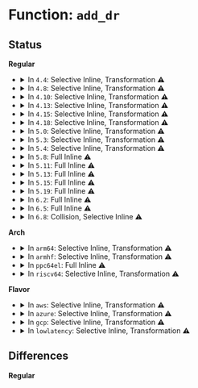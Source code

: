 # Function: <code>add_dr</code>

## Status
<b>Regular</b>
<ul>
<li>
<details>
<summary>In <code>4.4</code>: Selective Inline, Transformation ⚠️</summary>

**Collision:** Unique Static

**Inline:** Selective

**Transformation:** True

**Instances:**

```
In drivers/base/devres.c (ffffffff8154f7f0)
Location: drivers/base/devres.c:101
Inline: True
Inline callers:
  - drivers/base/devres.c:devres_add
  - drivers/base/devres.c:devres_open_group
  - drivers/base/devres.c:devres_close_group
  - drivers/base/devres.c:devres_get
Direct callers:
  - drivers/base/devres.c:devres_add
  - drivers/base/devres.c:devres_open_group
  - drivers/base/devres.c:devres_close_group
  - drivers/base/devres.c:devres_get
```
**Symbols:**

```
ffffffff8154f7f0-ffffffff8154f7fb: add_dr.part.1 (STB_LOCAL)
```
</details>
</li>
<li>
<details>
<summary>In <code>4.8</code>: Selective Inline, Transformation ⚠️</summary>

**Collision:** Unique Static

**Inline:** Selective

**Transformation:** True

**Instances:**

```
In drivers/base/devres.c (ffffffff815a1a84)
Location: drivers/base/devres.c:101
Inline: True
Inline callers:
  - drivers/base/devres.c:devres_close_group
  - drivers/base/devres.c:devres_open_group
  - drivers/base/devres.c:devres_get
  - drivers/base/devres.c:devres_add
Direct callers:
  - drivers/base/devres.c:devres_close_group
  - drivers/base/devres.c:devres_open_group
  - drivers/base/devres.c:devres_get
  - drivers/base/devres.c:devres_add
```
**Symbols:**

```
ffffffff815a15c0-ffffffff815a15cb: add_dr.part.1 (STB_LOCAL)
```
</details>
</li>
<li>
<details>
<summary>In <code>4.10</code>: Selective Inline, Transformation ⚠️</summary>

**Collision:** Unique Static

**Inline:** Selective

**Transformation:** True

**Instances:**

```
In drivers/base/devres.c (ffffffff815d01a4)
Location: drivers/base/devres.c:102
Inline: True
Inline callers:
  - drivers/base/devres.c:devres_close_group
  - drivers/base/devres.c:devres_open_group
  - drivers/base/devres.c:devres_get
  - drivers/base/devres.c:devres_add
Direct callers:
  - drivers/base/devres.c:devres_close_group
  - drivers/base/devres.c:devres_open_group
  - drivers/base/devres.c:devres_get
  - drivers/base/devres.c:devres_add
```
**Symbols:**

```
ffffffff815cfc70-ffffffff815cfc7b: add_dr.part.3 (STB_LOCAL)
```
</details>
</li>
<li>
<details>
<summary>In <code>4.13</code>: Selective Inline, Transformation ⚠️</summary>

**Collision:** Unique Static

**Inline:** Selective

**Transformation:** True

**Instances:**

```
In drivers/base/devres.c (ffffffff815e4c20)
Location: drivers/base/devres.c:102
Inline: True
Inline callers:
  - drivers/base/devres.c:devres_close_group
  - drivers/base/devres.c:devres_open_group
  - drivers/base/devres.c:devres_get
  - drivers/base/devres.c:devres_add
Direct callers:
  - drivers/base/devres.c:devres_close_group
  - drivers/base/devres.c:devres_open_group
  - drivers/base/devres.c:devres_get
  - drivers/base/devres.c:devres_add
```
**Symbols:**

```
ffffffff815e46f0-ffffffff815e46fb: add_dr.part.4 (STB_LOCAL)
```
</details>
</li>
<li>
<details>
<summary>In <code>4.15</code>: Selective Inline, Transformation ⚠️</summary>

**Collision:** Unique Static

**Inline:** Selective

**Transformation:** True

**Instances:**

```
In drivers/base/devres.c (ffffffff8164bef0)
Location: drivers/base/devres.c:102
Inline: True
Inline callers:
  - drivers/base/devres.c:devres_close_group
  - drivers/base/devres.c:devres_open_group
  - drivers/base/devres.c:devres_get
  - drivers/base/devres.c:devres_add
Direct callers:
  - drivers/base/devres.c:devres_close_group
  - drivers/base/devres.c:devres_open_group
  - drivers/base/devres.c:devres_get
  - drivers/base/devres.c:devres_add
```
**Symbols:**

```
ffffffff8164b9c0-ffffffff8164b9cb: add_dr.part.4 (STB_LOCAL)
```
</details>
</li>
<li>
<details>
<summary>In <code>4.18</code>: Selective Inline, Transformation ⚠️</summary>

**Collision:** Unique Static

**Inline:** Selective

**Transformation:** True

**Instances:**

```
In drivers/base/devres.c (ffffffff81687510)
Location: drivers/base/devres.c:106
Inline: True
Inline callers:
  - drivers/base/devres.c:devres_close_group
  - drivers/base/devres.c:devres_open_group
  - drivers/base/devres.c:devres_get
  - drivers/base/devres.c:devres_add
Direct callers:
  - drivers/base/devres.c:devres_close_group
  - drivers/base/devres.c:devres_open_group
  - drivers/base/devres.c:devres_get
  - drivers/base/devres.c:devres_add
```
**Symbols:**

```
ffffffff81686fd0-ffffffff81686fdb: add_dr.part.5 (STB_LOCAL)
```
</details>
</li>
<li>
<details>
<summary>In <code>5.0</code>: Selective Inline, Transformation ⚠️</summary>

**Collision:** Unique Static

**Inline:** Selective

**Transformation:** True

**Instances:**

```
In drivers/base/devres.c (ffffffff816a71e0)
Location: drivers/base/devres.c:114
Inline: True
Inline callers:
  - drivers/base/devres.c:devres_close_group
  - drivers/base/devres.c:devres_open_group
  - drivers/base/devres.c:devres_get
  - drivers/base/devres.c:devres_add
Direct callers:
  - drivers/base/devres.c:devres_close_group
  - drivers/base/devres.c:devres_open_group
  - drivers/base/devres.c:devres_get
  - drivers/base/devres.c:devres_add
```
**Symbols:**

```
ffffffff816a6c70-ffffffff816a6c7b: add_dr.part.5 (STB_LOCAL)
```
</details>
</li>
<li>
<details>
<summary>In <code>5.3</code>: Selective Inline, Transformation ⚠️</summary>

**Collision:** Unique Static

**Inline:** Selective

**Transformation:** True

**Instances:**

```
In drivers/base/devres.c (ffffffff816e02c5)
Location: drivers/base/devres.c:114
Inline: True
Inline callers:
  - drivers/base/devres.c:devres_close_group
  - drivers/base/devres.c:devres_open_group
  - drivers/base/devres.c:devres_get
  - drivers/base/devres.c:devres_add
Direct callers:
  - drivers/base/devres.c:devres_close_group
  - drivers/base/devres.c:devres_open_group
  - drivers/base/devres.c:devres_get
  - drivers/base/devres.c:devres_add
```
**Symbols:**

```
ffffffff816dfd40-ffffffff816dfd4b: add_dr.part.0 (STB_LOCAL)
```
</details>
</li>
<li>
<details>
<summary>In <code>5.4</code>: Selective Inline, Transformation ⚠️</summary>

**Collision:** Unique Static

**Inline:** Selective

**Transformation:** True

**Instances:**

```
In drivers/base/devres.c (ffffffff81704500)
Location: drivers/base/devres.c:114
Inline: True
Inline callers:
  - drivers/base/devres.c:devres_close_group
  - drivers/base/devres.c:devres_open_group
  - drivers/base/devres.c:devres_get
  - drivers/base/devres.c:devres_add
Direct callers:
  - drivers/base/devres.c:devres_close_group
  - drivers/base/devres.c:devres_open_group
  - drivers/base/devres.c:devres_get
  - drivers/base/devres.c:devres_add
```
**Symbols:**

```
ffffffff81703f80-ffffffff81703f8b: add_dr.part.0 (STB_LOCAL)
```
</details>
</li>
<li>
<details>
<summary>In <code>5.8</code>: Full Inline ⚠️</summary>

**Collision:** Unique Static

**Inline:** Full

**Transformation:** False

**Instances:**

```
In drivers/base/devres.c (ffffffff817bec2b)
Location: drivers/base/devres.c:114
Inline: True
Inline callers:
  - drivers/base/devres.c:devres_close_group
  - drivers/base/devres.c:devres_close_group
  - drivers/base/devres.c:devres_open_group
  - drivers/base/devres.c:devres_open_group
  - drivers/base/devres.c:devres_get
  - drivers/base/devres.c:devres_get
  - drivers/base/devres.c:devres_add
  - drivers/base/devres.c:devres_add
```
</details>
</li>
<li>
<details>
<summary>In <code>5.11</code>: Full Inline ⚠️</summary>

**Collision:** Unique Static

**Inline:** Full

**Transformation:** False

**Instances:**

```
In drivers/base/devres.c (ffffffff817d374b)
Location: drivers/base/devres.c:122
Inline: True
Inline callers:
  - drivers/base/devres.c:devres_close_group
  - drivers/base/devres.c:devres_close_group
  - drivers/base/devres.c:devres_open_group
  - drivers/base/devres.c:devres_open_group
  - drivers/base/devres.c:devres_get
  - drivers/base/devres.c:devres_get
  - drivers/base/devres.c:devres_add
  - drivers/base/devres.c:devres_add
```
</details>
</li>
<li>
<details>
<summary>In <code>5.13</code>: Full Inline ⚠️</summary>

**Collision:** Unique Static

**Inline:** Full

**Transformation:** False

**Instances:**

```
In drivers/base/devres.c (ffffffff817b715b)
Location: drivers/base/devres.c:122
Inline: True
Inline callers:
  - drivers/base/devres.c:devres_close_group
  - drivers/base/devres.c:devres_close_group
  - drivers/base/devres.c:devres_open_group
  - drivers/base/devres.c:devres_open_group
  - drivers/base/devres.c:devres_get
  - drivers/base/devres.c:devres_get
  - drivers/base/devres.c:devres_add
  - drivers/base/devres.c:devres_add
```
</details>
</li>
<li>
<details>
<summary>In <code>5.15</code>: Full Inline ⚠️</summary>

**Collision:** Unique Static

**Inline:** Full

**Transformation:** False

**Instances:**

```
In drivers/base/devres.c (ffffffff818408c7)
Location: drivers/base/devres.c:127
Inline: True
Inline callers:
  - drivers/base/devres.c:devm_add_action
  - drivers/base/devres.c:devres_close_group
  - drivers/base/devres.c:devres_open_group
  - drivers/base/devres.c:devres_get
```
</details>
</li>
<li>
<details>
<summary>In <code>5.19</code>: Full Inline ⚠️</summary>

**Collision:** Unique Static

**Inline:** Full

**Transformation:** False

**Instances:**

```
In drivers/base/devres.c (ffffffff81983b18)
Location: drivers/base/devres.c:127
Inline: True
Inline callers:
  - drivers/base/devres.c:__devm_alloc_percpu
  - drivers/base/devres.c:devm_add_action
  - drivers/base/devres.c:devres_close_group
  - drivers/base/devres.c:devres_open_group
  - drivers/base/devres.c:devres_get
```
</details>
</li>
<li>
<details>
<summary>In <code>6.2</code>: Full Inline ⚠️</summary>

**Collision:** Unique Static

**Inline:** Full

**Transformation:** False

**Instances:**

```
In drivers/base/devres.c (ffffffff81af1bd0)
Location: drivers/base/devres.c:132
Inline: True
Inline callers:
  - drivers/base/devres.c:__devm_alloc_percpu
  - drivers/base/devres.c:devm_add_action
  - drivers/base/devres.c:devres_close_group
  - drivers/base/devres.c:devres_open_group
  - drivers/base/devres.c:devres_get
```
</details>
</li>
<li>
<details>
<summary>In <code>6.5</code>: Full Inline ⚠️</summary>

**Collision:** Unique Static

**Inline:** Full

**Transformation:** False

**Instances:**

```
In drivers/base/devres.c (ffffffff81b3fd50)
Location: drivers/base/devres.c:132
Inline: True
Inline callers:
  - drivers/base/devres.c:__devm_alloc_percpu
  - drivers/base/devres.c:__devm_add_action
  - drivers/base/devres.c:devres_close_group
  - drivers/base/devres.c:devres_open_group
  - drivers/base/devres.c:devres_get
```
</details>
</li>
<li>
<details>
<summary>In <code>6.8</code>: Collision, Selective Inline ⚠️</summary>

```c
void add_dr(struct device *dev, struct devres_node *node);
```

**Collision:** Static-Static Collision

**Inline:** Selective

**Transformation:** False

**Instances:**

```
In drivers/base/devres.c (ffffffff81b97bd0)
Location: drivers/base/devres.c:132
Inline: True
Inline callers:
  - drivers/base/devres.c:__devm_alloc_percpu
  - drivers/base/devres.c:__devm_add_action
  - drivers/base/devres.c:devres_close_group
  - drivers/base/devres.c:devres_open_group
  - drivers/base/devres.c:devres_get
```
```
In drivers/gpu/drm/drm_managed.c (ffffffff81ca02e0)
Location: drivers/gpu/drm/drm_managed.c:117
Inline: False
Direct callers:
  - drivers/gpu/drm/drm_managed.c:drmm_kmalloc
  - drivers/gpu/drm/drm_managed.c:__drmm_add_action
```
**Symbols:**

```
ffffffff81ca02e0-ffffffff81ca0371: add_dr (STB_LOCAL)
```
</details>
</li>
</ul>
<b>Arch</b>
<ul>
<li>
<details>
<summary>In <code>arm64</code>: Selective Inline, Transformation ⚠️</summary>

**Collision:** Unique Static

**Inline:** Selective

**Transformation:** True

**Instances:**

```
In drivers/base/devres.c (ffff8000108f0c08)
Location: drivers/base/devres.c:114
Inline: True
Inline callers:
  - drivers/base/devres.c:devres_close_group
  - drivers/base/devres.c:devres_open_group
  - drivers/base/devres.c:devres_get
  - drivers/base/devres.c:devres_add
Direct callers:
  - drivers/base/devres.c:devres_close_group
  - drivers/base/devres.c:devres_open_group
  - drivers/base/devres.c:devres_get
  - drivers/base/devres.c:devres_add
```
**Symbols:**

```
ffff8000108ef948-ffff8000108ef95c: add_dr.part.0 (STB_LOCAL)
```
</details>
</li>
<li>
<details>
<summary>In <code>armhf</code>: Selective Inline, Transformation ⚠️</summary>

**Collision:** Unique Static

**Inline:** Selective

**Transformation:** True

**Instances:**

```
In drivers/base/devres.c (c09dd8d8)
Location: drivers/base/devres.c:114
Inline: True
Inline callers:
  - drivers/base/devres.c:devres_close_group
  - drivers/base/devres.c:devres_open_group
  - drivers/base/devres.c:devres_get
  - drivers/base/devres.c:devres_add
Direct callers:
  - drivers/base/devres.c:devres_close_group
  - drivers/base/devres.c:devres_open_group
  - drivers/base/devres.c:devres_get
  - drivers/base/devres.c:devres_add
```
**Symbols:**

```
c09dd348-c09dd360: add_dr.part.0 (STB_LOCAL)
```
</details>
</li>
<li>
<details>
<summary>In <code>ppc64el</code>: Full Inline ⚠️</summary>

**Collision:** Unique Static

**Inline:** Full

**Transformation:** False

**Instances:**

```
In drivers/base/devres.c (c000000000988cf0)
Location: drivers/base/devres.c:114
Inline: True
Inline callers:
  - drivers/base/devres.c:devres_close_group
  - drivers/base/devres.c:devres_open_group
  - drivers/base/devres.c:devres_get
  - drivers/base/devres.c:devres_add
```
</details>
</li>
<li>
<details>
<summary>In <code>riscv64</code>: Selective Inline, Transformation ⚠️</summary>

**Collision:** Unique Static

**Inline:** Selective

**Transformation:** True

**Instances:**

```
In drivers/base/devres.c (ffffffe000582906)
Location: drivers/base/devres.c:114
Inline: True
Inline callers:
  - drivers/base/devres.c:devres_close_group
  - drivers/base/devres.c:devres_open_group
  - drivers/base/devres.c:devres_get
  - drivers/base/devres.c:devres_add
Direct callers:
  - drivers/base/devres.c:devres_close_group
  - drivers/base/devres.c:devres_open_group
  - drivers/base/devres.c:devres_get
  - drivers/base/devres.c:devres_add
```
**Symbols:**

```
ffffffe0005823d0-ffffffe0005823e4: add_dr.part.0 (STB_LOCAL)
```
</details>
</li>
</ul>
<b>Flavor</b>
<ul>
<li>
<details>
<summary>In <code>aws</code>: Selective Inline, Transformation ⚠️</summary>

**Collision:** Unique Static

**Inline:** Selective

**Transformation:** True

**Instances:**

```
In drivers/base/devres.c (ffffffff816c9c50)
Location: drivers/base/devres.c:114
Inline: True
Inline callers:
  - drivers/base/devres.c:devres_close_group
  - drivers/base/devres.c:devres_open_group
  - drivers/base/devres.c:devres_get
  - drivers/base/devres.c:devres_add
Direct callers:
  - drivers/base/devres.c:devres_close_group
  - drivers/base/devres.c:devres_open_group
  - drivers/base/devres.c:devres_get
  - drivers/base/devres.c:devres_add
```
**Symbols:**

```
ffffffff816c96d0-ffffffff816c96db: add_dr.part.0 (STB_LOCAL)
```
</details>
</li>
<li>
<details>
<summary>In <code>azure</code>: Selective Inline, Transformation ⚠️</summary>

**Collision:** Unique Static

**Inline:** Selective

**Transformation:** True

**Instances:**

```
In drivers/base/devres.c (ffffffff816a4f80)
Location: drivers/base/devres.c:114
Inline: True
Inline callers:
  - drivers/base/devres.c:devres_close_group
  - drivers/base/devres.c:devres_open_group
  - drivers/base/devres.c:devres_get
  - drivers/base/devres.c:devres_add
Direct callers:
  - drivers/base/devres.c:devres_close_group
  - drivers/base/devres.c:devres_open_group
  - drivers/base/devres.c:devres_get
  - drivers/base/devres.c:devres_add
```
**Symbols:**

```
ffffffff816a4a00-ffffffff816a4a0b: add_dr.part.0 (STB_LOCAL)
```
</details>
</li>
<li>
<details>
<summary>In <code>gcp</code>: Selective Inline, Transformation ⚠️</summary>

**Collision:** Unique Static

**Inline:** Selective

**Transformation:** True

**Instances:**

```
In drivers/base/devres.c (ffffffff816f81c0)
Location: drivers/base/devres.c:114
Inline: True
Inline callers:
  - drivers/base/devres.c:devres_close_group
  - drivers/base/devres.c:devres_open_group
  - drivers/base/devres.c:devres_get
  - drivers/base/devres.c:devres_add
Direct callers:
  - drivers/base/devres.c:devres_close_group
  - drivers/base/devres.c:devres_open_group
  - drivers/base/devres.c:devres_get
  - drivers/base/devres.c:devres_add
```
**Symbols:**

```
ffffffff816f7c40-ffffffff816f7c4b: add_dr.part.0 (STB_LOCAL)
```
</details>
</li>
<li>
<details>
<summary>In <code>lowlatency</code>: Selective Inline, Transformation ⚠️</summary>

**Collision:** Unique Static

**Inline:** Selective

**Transformation:** True

**Instances:**

```
In drivers/base/devres.c (ffffffff81712a60)
Location: drivers/base/devres.c:114
Inline: True
Inline callers:
  - drivers/base/devres.c:devres_close_group
  - drivers/base/devres.c:devres_open_group
  - drivers/base/devres.c:devres_get
  - drivers/base/devres.c:devres_add
Direct callers:
  - drivers/base/devres.c:devres_close_group
  - drivers/base/devres.c:devres_open_group
  - drivers/base/devres.c:devres_get
  - drivers/base/devres.c:devres_add
```
**Symbols:**

```
ffffffff817124e0-ffffffff817124eb: add_dr.part.0 (STB_LOCAL)
```
</details>
</li>
</ul>

## Differences
<b>Regular</b>
<ul>
</ul>
